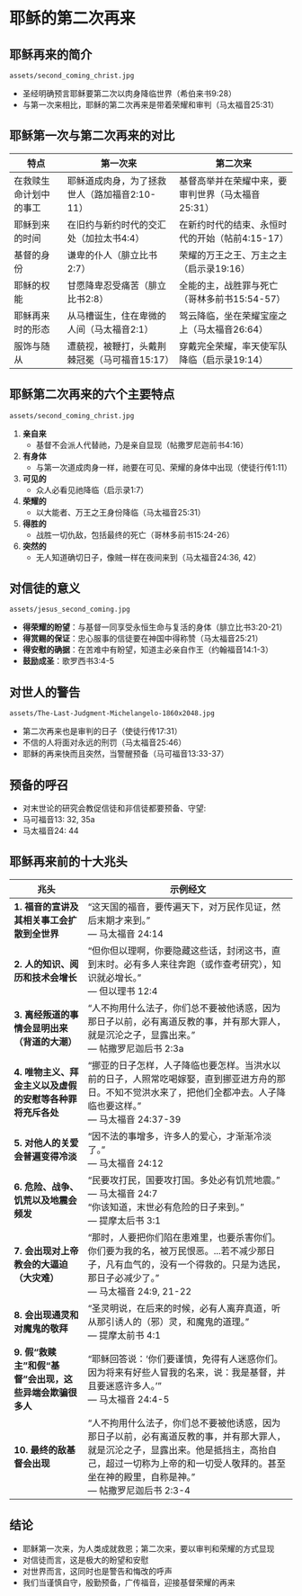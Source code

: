 # 耶稣的第二次再来

## 耶稣再来的简介
`assets/second_coming_christ.jpg`
- 圣经明确预言耶稣要第二次以肉身降临世界（希伯来书9:28）
- 与第一次来相比，耶稣的第二次再来是带着荣耀和审判（马太福音25:31）

## 耶稣第一次与第二次再来的对比
| 特点           | 第一次来                                     | 第二次来                                        |
|---------------|----------------------------------------------|-------------------------------------------------|
| 在救赎生命计划中的事工 | 耶稣道成肉身，为了拯救世人（路加福音2:10-11）       | 基督高举并在荣耀中来，要审判世界（马太福音25:31） |
| 耶稣到来的时间 | 在旧约与新约时代的交汇处（加拉太书4:4）          | 在新约时代的结束、永恒时代的开始（帖前4:15-17）   |
| 基督的身份     | 谦卑的仆人（腓立比书2:7）                      | 荣耀的万王之王、万主之主（启示录19:16）          |
| 耶稣的权能     | 甘愿降卑忍受痛苦（腓立比书2:8）       | 全能的主，战胜罪与死亡（哥林多前书15:54-57）     |
| 耶稣再来时的形态 | 从马槽诞生，住在卑微的人间（马太福音2:1）         | 驾云降临，坐在荣耀宝座之上（马太福音26:64）      |
| 服饰与随从     | 遭藐视，被鞭打，头戴荆棘冠冕（马可福音15:17）       | 穿戴完全荣耀，率天使军队降临（启示录19:14）      |

## 耶稣第二次再来的六个主要特点
`assets/second_coming_christ.jpg`
1. **亲自来**  
   - 基督不会派人代替祂，乃是亲自显现（帖撒罗尼迦前书4:16）
2. **有身体**  
   - 与第一次道成肉身一样，祂要在可见、荣耀的身体中出现（使徒行传1:11）
3. **可见的**  
   - 众人必看见祂降临（启示录1:7）
4. **荣耀的**  
   - 以大能者、万王之王身份降临（马太福音25:31）
5. **得胜的**  
   - 战胜一切仇敌，包括最终的死亡（哥林多前书15:24-26）
6. **突然的**  
   - 无人知道确切日子，像贼一样在夜间来到（马太福音24:36, 42）

## 对信徒的意义
`assets/jesus_second_coming.jpg`
- **得荣耀的盼望**：与基督一同享受永恒生命与复活的身体（腓立比书3:20-21）  
- **得赏赐的保证**：忠心服事的信徒要在神国中得称赞（马太福音25:21）  
- **得安慰的确据**：在苦难中有盼望，知道主必亲自作王（约翰福音14:1-3）
- **鼓励成圣**：歌罗西书3:4-5

## 对世人的警告
`assets/The-Last-Judgment-Michelangelo-1860x2048.jpg`
- 第二次再来也是审判的日子（使徒行传17:31）  
- 不信的人将面对永远的刑罚（马太福音25:46）
- 耶稣的再来快而且突然，当警醒预备（马可福音13:33-37）

## 预备的呼召
- 对末世论的研究会教促信徒和非信徒都要预备、守望:
- 马可福音13: 32, 35a
- 马太福音24: 44

## 耶稣再来前的十大兆头
| 兆头 | 示例经文 |
|------|----------|
| **1. 福音的宣讲及其相关事工会扩散到全世界** | “这天国的福音，要传遍天下，对万民作见证，然后末期才来到。”<br>— 马太福音 24:14 |
| **2. 人的知识、阅历和技术会增长** | “但你但以理啊，你要隐藏这些话，封闭这书，直到末时。必有多人来往奔跑（或作查考研究），知识就必增长。”<br>— 但以理书 12:4 |
| **3. 离经叛道的事情会显明出来（背道的大潮）** | “人不拘用什么法子，你们总不要被他诱惑，因为那日子以前，必有离道反教的事，并有那大罪人，就是沉沦之子，显露出来。”<br>— 帖撒罗尼迦后书 2:3a |
| **4. 唯物主义、拜金主义以及虚假的安慰等各种罪将充斥各处** | “挪亚的日子怎样，人子降临也要怎样。当洪水以前的日子，人照常吃喝嫁娶，直到挪亚进方舟的那日。不知不觉洪水来了，把他们全都冲去。人子降临也要这样。”<br>— 马太福音 24:37-39 |
| **5. 对他人的关爱会普遍变得冷淡** | “因不法的事增多，许多人的爱心，才渐渐冷淡了。”<br>— 马太福音 24:12 |
| **6. 危险、战争、饥荒以及地震会频发** | “民要攻打民，国要攻打国。多处必有饥荒地震。”<br>— 马太福音 24:7<br>“你该知道，末世必有危险的日子来到。”<br>— 提摩太后书 3:1 |
| **7. 会出现对上帝教会的大逼迫（大灾难）** | “那时，人要把你们陷在患难里，也要杀害你们。你们要为我的名，被万民恨恶。...若不减少那日子，凡有血气的，没有一个得救的。只是为选民，那日子必减少了。”<br>— 马太福音 24:9, 21-22 |
| **8. 会出现通灵和对魔鬼的敬拜** | “圣灵明说，在后来的时候，必有人离弃真道，听从那引诱人的（邪）灵，和魔鬼的道理。”<br>— 提摩太前书 4:1 |
| **9. 假“救赎主”和假“基督”会出现，这些异端会欺骗很多人** | “耶稣回答说：‘你们要谨慎，免得有人迷惑你们。因为将来有好些人冒我的名来，说：我是基督，并且要迷惑许多人。’”<br>— 马太福音 24:4-5 |
| **10. 最终的敌基督会出现** | “人不拘用什么法子，你们总不要被他诱惑，因为那日子以前，必有离道反教的事，并有那大罪人，就是沉沦之子，显露出来。他是抵挡主，高抬自己，超过一切称为上帝的和一切受人敬拜的。甚至坐在神的殿里，自称是神。”<br>— 帖撒罗尼迦后书 2:3-4 |

## 结论
- 耶稣第一次来，为人类成就救恩；第二次来，要以审判和荣耀的方式显现  
- 对信徒而言，这是极大的盼望和安慰
- 对世界而言，这同时也是警告和悔改的呼声  
- 我们当谨慎自守，殷勤预备，广传福音，迎接基督荣耀的再来